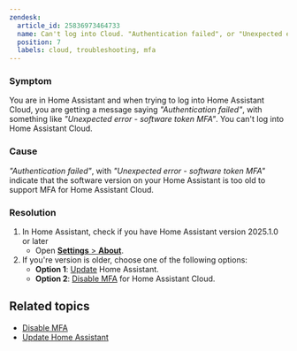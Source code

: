 ```yaml
---
zendesk:
  article_id: 25836973464733
  name: Can't log into Cloud. "Authentication failed", or "Unexpected error - software token MFA"
  position: 7
  labels: cloud, troubleshooting, mfa
---
```


### Symptom

You are in Home Assistant and when trying to log into Home Assistant Cloud, you are getting a message saying  _"Authentication failed"_, with something like _"Unexpected error - software token MFA"_. You can't log into Home Assistant Cloud.

### Cause

_"Authentication failed"_, with _"Unexpected error - software token MFA"_ indicate that the software version on your Home Assistant is too old to support MFA for Home Assistant Cloud.

### Resolution

1. In Home Assistant, check if you have Home Assistant version 2025.1.0 or later
   - Open [**Settings** > **About**](https://my.home-assistant.io/redirect/info/).
2. If you're version is older, choose one of the following options:
   - **Option 1**: [Update](https://www.home-assistant.io/common-tasks/os/#updating-home-assistant) Home Assistant.
   - **Option 2**: [Disable MFA](https://support.nabucasa.com/hc/en-us/articles/25807025727005) for Home Assistant Cloud.

## Related topics

- [Disable MFA](https://support.nabucasa.com/hc/en-us/articles/25807025727005)
- [Update  Home Assistant](https://www.home-assistant.io/common-tasks/os/#updating-home-assistant)